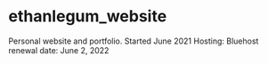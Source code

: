 # ethanlegum_website
Personal website and portfolio. Started June 2021
Hosting: Bluehost 
  renewal date: June 2, 2022
